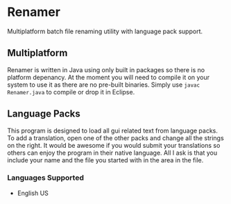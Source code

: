 Renamer
=======

Multiplatform batch file renaming utility with language pack support.


Multiplatform
-------------

Renamer is written in Java using only built in packages so there is no platform depenancy. At the moment you will need to compile it on your system to use it as there are no pre-built binaries. Simply use `javac Renamer.java` to compile or drop it in Eclipse.

Language Packs
--------------

This program is designed to load all gui related text from language packs. To add a translation, open one of the other packs and change all the strings on the right. It would be awesome if you would submit your translations so others can enjoy the program in their native language. All I ask is that you include your name and the file you started with in the area in the file.

### Languages Supported ###

 - English US
